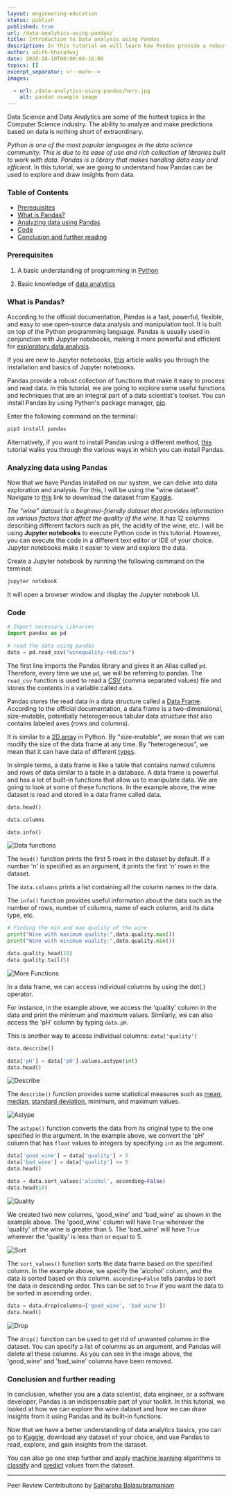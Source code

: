 ```yaml
---
layout: engineering-education
status: publish
published: true
url: /data-analytics-using-pandas/
title: Introduction to Data analysis using Pandas
description: In this tutorial we will learn how Pandas provide a robust collection of functions that make it easy to process and read data.
author: adith-bharadwaj
date: 2020-10-10T00:00:00-16:00
topics: []
excerpt_separator: <!--more-->
images:

  - url: /data-analytics-using-pandas/hero.jpg
    alt: pandas example image
---
```

Data Science and Data Analytics are some of the hottest topics in the Computer Science industry. The ability to analyze and make predictions based on data is nothing short of extraordinary.
<!--more-->
*Python is one of the most popular languages in the data science community. This is due to its ease of use and rich collection of libraries built to work with data. Pandas is a library that makes handling data easy and efficient*. In this tutorial, we are going to understand how Pandas can be used to explore and draw insights from data.

### Table of Contents	 
- [Prerequisites](#prerequisites)
- [What is Pandas?](#what-is-pandas)
- [Analyzing data using Pandas](#analyzing-data-using-pandas)	 
- [Code](#code)
- [Conclusion and further reading](#conclusion-and-further-reading)	 

### Prerequisites
1. A basic understanding of programming in [Python](/data-structures-python-part-1/)

2. Basic knowledge of [data analytics](https://data-flair.training/blogs/data-analytics-tutorial/)

### What is Pandas?
According to the official documentation, Pandas is a fast, powerful, flexible, and easy to use open-source data analysis and manipulation tool. It is built on top of the Python programming language. Pandas is usually used in conjunction with Jupyter notebooks, making it more powerful and efficient for [exploratory data analysis](https://towardsdatascience.com/exploratory-data-analysis-in-python-c9a77dfa39ce).

If you are new to Jupyter notebooks, [this](/introduction-to-jupyter-notebooks/) article walks you through the installation and basics of Jupyter notebooks.

Pandas provide a robust collection of functions that make it easy to process and read data. In this tutorial, we are going to explore some useful functions and techniques that are an integral part of a data scientist's toolset. You can install Pandas by using Python's package manager, [pip](https://pip.pypa.io/en/stable/).

Enter the following command on the terminal:

```bash
pip3 install pandas
```

Alternatively, if you want to install Pandas using a different method, [this](https://pandas.pydata.org/docs/getting_started/install.html) tutorial walks you through the various ways in which you can install Pandas.

### Analyzing data using Pandas
Now that we have Pandas installed on our system, we can delve into data exploration and analysis. For this, I will be using the "wine dataset". Navigate to [this](https://www.kaggle.com/uciml/red-wine-quality-cortez-et-al-2009) link to download the dataset from [Kaggle](https://www.kaggle.com/).

*The "wine" dataset is a beginner-friendly dataset that provides information on various factors that affect the quality of the wine*. It has 12 columns describing different factors such as pH, the acidity of the wine, etc. I will be using **Jupyter notebooks** to execute Python code in this tutorial. However, you can execute the code in a different text editor or IDE of your choice. Jupyter notebooks make it easier to view and explore the data.

Create a Jupyter notebook by running the following command on the terminal:

```bash
jupyter notebook
```

It will open a browser window and display the Jupyter notebook UI.

### Code

```python
# Import necessary Libraries
import pandas as pd

# read the data using pandas
data = pd.read_csv("winequality-red.csv")
```

The first line imports the Pandas library and gives it an Alias called `pd`. Therefore, every time we use `pd`, we will be referring to pandas. The `read_csv` function is used to read a [CSV](https://www.howtogeek.com/348960/what-is-a-csv-file-and-how-do-i-open-it/) (comma separated values) file and stores the contents in a variable called `data`.

Pandas stores the read data in a data structure called a [Data Frame](https://pandas.pydata.org/pandas-docs/stable/reference/api/pandas.DataFrame.html). According to the official documentation, a data frame is a two-dimensional, size-mutable, potentially heterogeneous tabular data structure that also contains labeled axes (rows and columns).

It is similar to a [2D array](https://www.tutorialspoint.com/python_data_structure/python_2darray.htm) in Python. By "size-mutable", we mean that we can modify the size of the data frame at any time. By "heterogeneous", we mean that it can have data of different [types](https://www.w3schools.com/python/python_datatypes.asp).

In simple terms, a data frame is like a table that contains named columns and rows of data similar to a table in a database. A data frame is powerful and has a lot of built-in functions that allow us to manipulate data. We are going to look at some of these functions. In the example above, the wine dataset is read and stored in a data frame called data.

```python
data.head()

data.columns

data.info()
```

![Data functions](/data-analytics-using-pandas/first.png)

The `head()` function prints the first 5 rows in the dataset by default. If a number 'n' is specified as an argument, it prints the first 'n' rows in the dataset.

The `data.columns` prints a list containing all the column names in the data.

The `info()` function provides useful information about the data such as the number of rows, number of columns, name of each column, and its data type, etc.

```python
# Finding the min and max quality of the wine
print("Wine with maximum quality:",data.quality.max())
print("Wine with minimum wuality:",data.quality.min())

data.quality.head(10)
data.quality.tail(5)
```

![More Functions](/data-analytics-using-pandas/second.png)

In a data frame, we can access individual columns by using the dot(.) operator.

For instance, in the example above, we access the 'quality' column in the data and print the minimum and maximum values. Similarly, we can also access the 'pH' column by typing `data.pH`.

This is another way to access individual columns: `data['quality']`

```python
data.describe()

data['pH'] = data['pH'].values.astype(int)
data.head()
```

![Describe](/data-analytics-using-pandas/third.png)

The `describe()` function provides some statistical measures such as [mean, median](https://www.khanacademy.org/math/cc-sixth-grade-math/cc-6th-data-statistics/mean-and-median/v/statistics-intro-mean-median-and-mode), [standard deviation](https://www.mathsisfun.com/data/standard-deviation.html), minimum, and maximum values.

![Astype](/data-analytics-using-pandas/fourth.png)

The `astype()` function converts the data from its original type to the one specified in the argument. In the example above, we convert the 'pH' column that has `float` values to integers by specifying `int` as the argument.  

```python
data['good_wine'] = data['quality'] > 5
data['bad_wine'] = data['quality'] <= 5
data.head()

data = data.sort_values('alcohol', ascending=False)
data.head(10)
```

![Quality](/data-analytics-using-pandas/fifth.png)

We created two new columns, 'good_wine' and 'bad_wine' as shown in the example above. The 'good_wine' column will have `True` wherever the 'quality' of the wine is greater than 5. The 'bad_wine' will have `True` wherever the 'quality' is less than or equal to 5.

![Sort](/data-analytics-using-pandas/sixth.png)

The `sort_values()` function sorts the data frame based on the specified column. In the example above, we specify the 'alcohol' column, and the data is sorted based on this column. `ascending=False` tells pandas to sort the data in descending order. This can be set to `True` if you want the data to be sorted in ascending order.

```python
data = data.drop(columns=['good_wine', 'bad_wine'])
data.head()
```

![Drop](/data-analytics-using-pandas/seventh.png)

The `drop()` function can be used to get rid of unwanted columns in the dataset. You can specify a list of columns as an argument, and Pandas will delete all these columns. As you can see in the image above, the 'good_wine' and 'bad_wine' columns have been removed.

### Conclusion and further reading
In conclusion, whether you are a data scientist, data engineer, or a software developer, Pandas is an indispensable part of your toolkit. In this tutorial, we looked at how we can explore the wine dataset and how we can draw insights from it using Pandas and its built-in functions.

Now that we have a better understanding of data analytics basics, you can go to [Kaggle](https://www.kaggle.com/), download any dataset of your choice, and use Pandas to read, explore, and gain insights from the dataset.

You can also go one step further and apply [machine learning](https://www.geeksforgeeks.org/machine-learning/) algorithms to [classify](https://www.simplilearn.com/classification-machine-learning-tutorial) and [predict](https://www.datarobot.com/wiki/prediction-explanations/) values from the dataset.  

---
Peer Review Contributions by [Saiharsha Balasubramaniam](/authors/saiharsha-balasubramaniam/)
